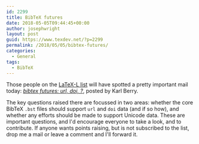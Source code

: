 ```yaml
---
id: 2299
title: BibTeX futures
date: 2018-05-05T09:44:45+00:00
author: josephwright
layout: post
guid: https://www.texdev.net/?p=2299
permalink: /2018/05/05/bibtex-futures/
categories:
  - General
tags:
  - BibTeX
---
```

Those people on the [LaTeX-L list](https://listserv.uni-heidelberg.de/cgi-bin/wa?A0=LATEX-L) will have spotted a pretty important mail today: [_bibtex futures: url, doi, ?_](https://listserv.uni-heidelberg.de/cgi-bin/wa?A2=LATEX-L;9136aa51.1805), posted by Karl Berry.

The key questions raised there are focussed in two areas: whether the core BibTeX `.bst` files should support `url` and `doi` data (and if so how), and whether any efforts should be made to support Unicode data. These are important questions, and I'd encourage everyone to take a look, and to contribute. If anyone wants points raising, but is not subscribed to the list, drop me a mail or leave a comment and I'll forward it.
